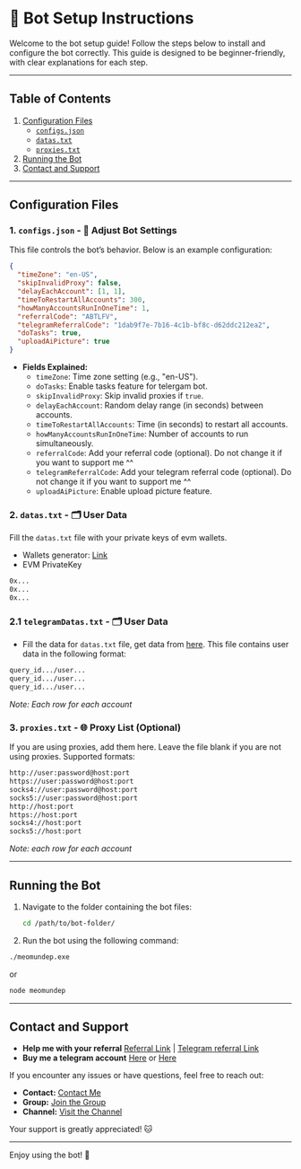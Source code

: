 # 🚀 Bot Setup Instructions

Welcome to the bot setup guide! Follow the steps below to install and configure the bot correctly. This guide is designed to be beginner-friendly, with clear explanations for each step.

---

## Table of Contents

1. [Configuration Files](#configuration-files)
   - [`configs.json`](#1-configsjson)
   - [`datas.txt`](#2-datastxt)
   - [`proxies.txt`](#3-proxiestxt)
2. [Running the Bot](#running-the-bot)
3. [Contact and Support](#contact-and-support)

---

## Configuration Files

### 1. `configs.json` - 📜 Adjust Bot Settings

This file controls the bot’s behavior. Below is an example configuration:

```json
{
  "timeZone": "en-US",
  "skipInvalidProxy": false,
  "delayEachAccount": [1, 1],
  "timeToRestartAllAccounts": 300,
  "howManyAccountsRunInOneTime": 1,
  "referralCode": "ABTLFV",
  "telegramReferralCode": "1dab9f7e-7b16-4c1b-bf8c-d62ddc212ea2",
  "doTasks": true,
  "uploadAiPicture": true
}
```

- **Fields Explained:**
  - `timeZone`: Time zone setting (e.g., "en-US").
  - `doTasks`: Enable tasks feature for telergam bot.
  - `skipInvalidProxy`: Skip invalid proxies if `true`.
  - `delayEachAccount`: Random delay range (in seconds) between accounts.
  - `timeToRestartAllAccounts`: Time (in seconds) to restart all accounts.
  - `howManyAccountsRunInOneTime`: Number of accounts to run simultaneously.
  - `referralCode`: Add your referral code (optional). Do not change it if you want to support me ^^
  - `telegramReferralCode`: Add your telegram referral code (optional). Do not change it if you want to support me ^^
  - `uploadAiPicture`: Enable upload picture feature.

### 2. `datas.txt` - 🗂️ User Data

Fill the `datas.txt` file with your private keys of evm wallets.

- Wallets generator: [Link](https://github.com/MeoMunDep/Automatic-Ultimate-Create-Wallets-for-Airdrop)
- EVM PrivateKey
```txt
0x...
0x...
0x...
```

### 2.1 `telegramDatas.txt` - 🗂️ User Data


- Fill the data for `datas.txt` file, get data from [here](https://t.me/KeoAirDropFreeNe/257/6879). This file contains user data in the following format:

```txt
query_id.../user...
query_id.../user...
query_id.../user...
```

_Note: Each row for each account_

### 3. `proxies.txt` - 🌐 Proxy List (Optional)

If you are using proxies, add them here. Leave the file blank if you are not using proxies. Supported formats:

```txt
http://user:password@host:port
https://user:password@host:port
socks4://user:password@host:port
socks5://user:password@host:port
http://host:port
https://host:port
socks4://host:port
socks5://host:port
```

_Note: each row for each account_

---

## Running the Bot

1. Navigate to the folder containing the bot files:

   ```bash
   cd /path/to/bot-folder/
   ```

2. Run the bot using the following command:

```bash
./meomundep.exe 
```

or

```bash
node meomundep
```

---

## Contact and Support

- **Help me with your referral** [Referral Link](https://xp.iagentpro.com/?ref=ABTLFV) | [Telegram referral Link](https://t.me/AGNTxpBot/AGNTxp?startapp=rid-1dab9f7e-7b16-4c1b-bf8c-d62ddc212ea2)
- **Buy me a telegram account** [Here](https://t.me/KeoAirDropFreeNe/312/27801) or [Here](https://github.com/MeoMunDep/MeoMunDep)

If you encounter any issues or have questions, feel free to reach out:

- **Contact:** [Contact Me](https://t.me/MeoMunDep)
- **Group:** [Join the Group](https://t.me/KeoAirDropFreeNe)
- **Channel:** [Visit the Channel](https://t.me/KeoAirDropFreeNee)

Your support is greatly appreciated! 🐱

---

Enjoy using the bot! 🚀
